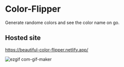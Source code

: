 # Color-Flipper
Generate randome colors and see the color name on go.

## Hosted site

https://beautiful-color-flipper.netlify.app/


![ezgif com-gif-maker](https://user-images.githubusercontent.com/25353461/170780823-ae5d809b-c67b-4485-a9b7-e1d7f7e0671b.gif)
